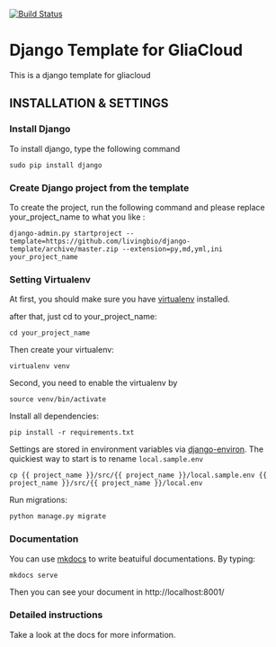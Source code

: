 [![Build Status](https://travis-ci.com/livingbio/docker-template.svg?token=gtAdcayz7USgW6ds1NJu&branch=master)](https://travis-ci.com/livingbio/docker-template)

# Django Template for GliaCloud

This is a django template for gliacloud

## INSTALLATION & SETTINGS

### Install Django

To install django, type the following command

    sudo pip install django

### Create Django project from the template

To create the project, run the following command and please replace your_project_name to what you like :

    django-admin.py startproject --template=https://github.com/livingbio/django-template/archive/master.zip --extension=py,md,yml,ini your_project_name

### Setting Virtualenv

At first, you should make sure you have [virtualenv](http://www.virtualenv.org/) installed.

after that, just cd to your_project_name:

    cd your_project_name

Then create your virtualenv:

    virtualenv venv

Second, you need to enable the virtualenv by

    source venv/bin/activate

Install all dependencies:

    pip install -r requirements.txt

Settings are stored in environment variables via [django-environ](http://django-environ.readthedocs.org/en/latest/). The quickiest way to start is to rename `local.sample.env`

    cp {{ project_name }}/src/{{ project_name }}/local.sample.env {{ project_name }}/src/{{ project_name }}/local.env

Run migrations:

    python manage.py migrate

### Documentation

You can use [mkdocs](http://www.mkdocs.org/) to write beatuiful documentations. By typing:

    mkdocs serve

Then you can see your document in http://localhost:8001/

### Detailed instructions

Take a look at the docs for more information.

